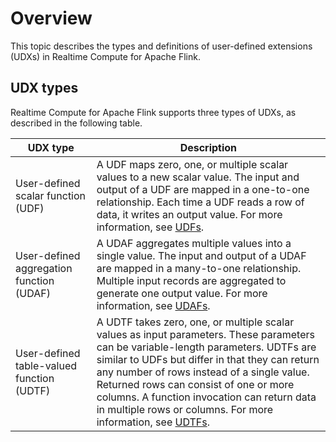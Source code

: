 # Overview

This topic describes the types and definitions of user-defined extensions \(UDXs\) in Realtime Compute for Apache Flink.

## UDX types

Realtime Compute for Apache Flink supports three types of UDXs, as described in the following table.

|UDX type|Description|
|--------|-----------|
|User-defined scalar function \(UDF\)|A UDF maps zero, one, or multiple scalar values to a new scalar value. The input and output of a UDF are mapped in a one-to-one relationship. Each time a UDF reads a row of data, it writes an output value. For more information, see [UDFs]().|
|User-defined aggregation function \(UDAF\)|A UDAF aggregates multiple values into a single value. The input and output of a UDAF are mapped in a many-to-one relationship. Multiple input records are aggregated to generate one output value. For more information, see [UDAFs]().|
|User-defined table-valued function \(UDTF\)|A UDTF takes zero, one, or multiple scalar values as input parameters. These parameters can be variable-length parameters. UDTFs are similar to UDFs but differ in that they can return any number of rows instead of a single value. Returned rows can consist of one or more columns. A function invocation can return data in multiple rows or columns. For more information, see [UDTFs]().|

